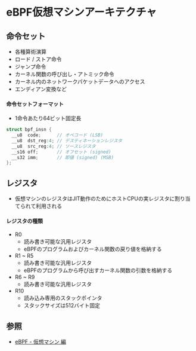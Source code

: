 # eBPF仮想マシンアーキテクチャ
## 命令セット
- 各種算術演算
- ロード / ストア命令
- ジャンプ命令
- カーネル関数の呼び出し・アトミック命令
- カーネル内のネットワークパケットデータへのアクセス
- エンディアン変換など

#### 命令セットフォーマット
- 1命令あたり64ビット固定長

```c
struct bpf_insn {
  __u8  code;      // オペコード (LSB)
  __u8  dst_reg:4; // デスティネーションレジスタ
  __u8  src_reg:4; // ソースレジスタ
  __s16 off;       // オフセット (signed)
  __s32 imm;       // 即値 (signed) (MSB)
};
```

## レジスタ
- 仮想マシンのレジスタはJIT動作のためにホストCPUの実レジスタに割り当てられて利用される

#### レジスタの種類
- R0
  - 読み書き可能な汎用レジスタ
  - eBPFのプログラムおよびカーネル関数の戻り値を格納する
- R1 ~ R5
  - 読み書き可能な汎用レジスタ
  - eBPFのプログラムから呼び出すカーネル関数の引数を格納する
- R6 ~ R9
  - 読み書き可能な汎用レジスタ
- R10
  - 読み込み専用のスタックポインタ
  - スタックサイズは512バイト固定

## 参照
- [eBPF - 仮想マシン 編](https://zenn.dev/hidenori3/articles/cb8ddfb964bbc5)
